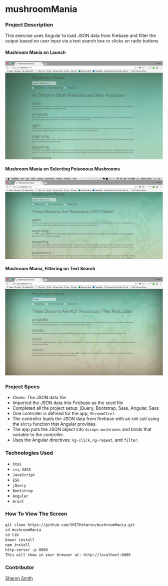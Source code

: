 # mushroomMania

### Project Description 

This exercise uses Angular to load JSON data from firebase and filter the output based on user input via a text search box or clicks on radio buttons 

#### Mushroom Mania on Launch 
![Mushroom Mania on Launch](https://raw.githubusercontent.com/SMITHsharon/mushroomMania/shrooms/screens/Mushroom%20Mania%20on%20Launch.png)

#### Mushroom Mania on Selecting Poisonous Mushrooms
![Mushroom Mania | Poisonous Mushrooms](https://raw.githubusercontent.com/SMITHsharon/mushroomMania/shrooms/screens/Mushroom%20Mania%20on%20Click%20Poisonous.png)

#### Mushroom Mania, Filtering on Text Search
![Mushroom Mania, Filter on Text Search](https://raw.githubusercontent.com/SMITHsharon/mushroomMania/shrooms/screens/Mushroom%20Mania%20on%20Text%20Search.png)


### Project Specs
- Given: The JSON data file
- Imported the JSON data into Firebase as the seed file
- Completed all the project setup: jQuery, Bootstrap, Sass, Angular, Sass
- One controller is defined for the app, `ShroomCtrol`. 
- The controller loads the JSON data from firebase with an `XHR` call using the `$http` function that Angular provides.
- The app puts the JSON object into `$scope.mushrooms` and binds that variable to the controller.
- Uses the Angular directives: `ng-click`, `ng-repeat`, and `filter`. 


### Technologies Used
- `html`
- `css`; `SASS`
- `JavaScript`
- `ES6`
- `jQuery`
- `Bootstrap`
- `Angular`
- `Grunt`


### How To View The Screen 
```
git clone https://github.com/SMITHsharon/mushroomMania.git
cd mushroomMania
cd lib
bower install
npm install
http-server -p 8080
This will show in your browser at: http://localhost:8080
```

### Contributor
[Sharon Smith](https://github.com/SMITHsharon)
